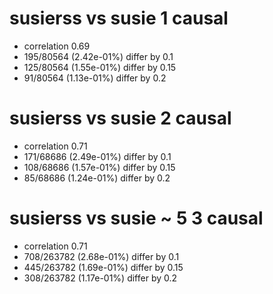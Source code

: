 # susierss vs susie  1 causal

- correlation 0.69
- 195/80564 (2.42e-01%) differ by 0.1
- 125/80564 (1.55e-01%) differ by 0.15
- 91/80564 (1.13e-01%) differ by 0.2


# susierss vs susie  2 causal

- correlation 0.71
- 171/68686 (2.49e-01%) differ by 0.1
- 108/68686 (1.57e-01%) differ by 0.15
- 85/68686 (1.24e-01%) differ by 0.2


# susierss vs susie  ~ 5 3 causal

- correlation 0.71
- 708/263782 (2.68e-01%) differ by 0.1
- 445/263782 (1.69e-01%) differ by 0.15
- 308/263782 (1.17e-01%) differ by 0.2


